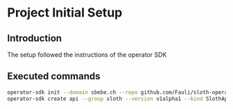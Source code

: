 # Project Initial Setup

## Introduction
The setup followed the instructions of the operator SDK

## Executed commands
```bash
operator-sdk init --domain sbebe.ch --repo github.com/Fauli/sloth-operator
operator-sdk create api --group sloth --version v1alpha1 --kind SlothApplication --resource --controller


```